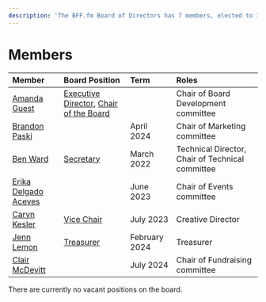 ```yaml
---
description: 'The BFF.fm Board of Directors has 7 members, elected to 3 year terms.'
---
```


# Members

| Member | Board Position | Term | Roles |
| :--- | :--- | :--- | :--- |
| [Amanda Guest](people/amanda-guest.md) | [Executive Director](roles/executive-director.md), [Chair of the Board](roles/chair.md) |  | Chair of Board Development committee |
| [Brandon Paski](people/brandon-paski.md) |  | April 2024 | Chair of Marketing committee |
| [Ben Ward](people/ben-ward.md) | [Secretary](roles/secretary.md) | March 2022 | Technical Director, Chair of Technical committee |
| [Erika Delgado Aceves](people/erika-delgado-aceves.md) |  | June 2023 | Chair of Events committee |
| [Caryn Kesler](people/caryn-kesler.md) | [Vice Chair](roles/vice-chair.md) | July 2023 | Creative Director |
| [Jenn Lemon](people/jenn-lemon.md) | [Treasurer](roles/treasurer.md) | February 2024 | Treasurer |
| [Clair McDevitt](people/clair-mcdevitt.md) |  | July 2024 | Chair of Fundraising committee |

There are currently no vacant positions on the board.

